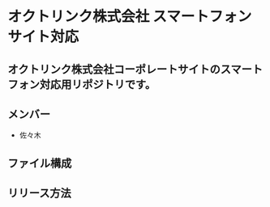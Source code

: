 # オクトリンク株式会社 スマートフォンサイト対応
オクトリンク株式会社コーポレートサイトのスマートフォン対応用リポジトリです。
---

## メンバー
* 佐々木

## ファイル構成

## リリース方法

